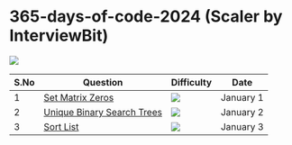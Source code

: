 # 365-days-of-code-2024 (Scaler by InterviewBit)

<img src="https://assets-v2.scaler.com/packs/images/scaler-logo.7dfbf5.svg"/>

<!-- <img src="https://img.shields.io/badge/Easy-2322222.svg?&style=for-the-badge"> -->
<!-- <img src="https://img.shields.io/badge/Medium-FAD800.svg?&style=for-the-badge"> -->
<!-- <img src="https://img.shields.io/badge/Hard-FA0000.svg?&style=for-the-badge"> -->



|  S.No  |  Question  |  Difficulty  |  Date  |
| --------------- | --------------- | --------------- | --------------- | 
| 1 | [Set Matrix Zeros](https://www.interviewbit.com/problems/set-matrix-zeros/) | <img src="https://img.shields.io/badge/Easy-2322222.svg?&style=for-the-badge"> | January 1 |
| 2 | [Unique Binary Search Trees](https://www.interviewbit.com/problems/unique-binary-search-trees/) | <img src="https://img.shields.io/badge/Easy-2322222.svg?&style=for-the-badge"> | January 2 |
| 3 | [Sort List](https://www.interviewbit.com/problems/sort-list/) | <img src="https://img.shields.io/badge/Medium-FAD800.svg?&style=for-the-badge"> | January 3 |
